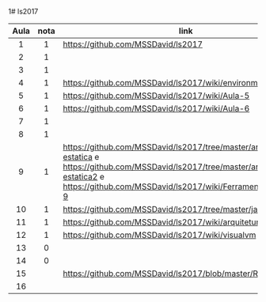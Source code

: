 1# ls2017


| Aula  | nota | link | comentário  |
|:-:|:-:|---|:-:|
| 1  |  1 |  https://github.com/MSSDavid/ls2017 |   |
| 2  |  1 |   |   |
| 3  |  1 |   |   |
| 4  |  1 |  https://github.com/MSSDavid/ls2017/wiki/environment |   |
| 5  |  1 |  https://github.com/MSSDavid/ls2017/wiki/Aula-5 |   |
| 6  |  1 |  https://github.com/MSSDavid/ls2017/wiki/Aula-6 |   |
| 7  |  1 |   |   |
| 8  |  1 |   |   |
| 9  |  1 |  https://github.com/MSSDavid/ls2017/tree/master/analise-estatica e https://github.com/MSSDavid/ls2017/tree/master/analise-estatica2 e https://github.com/MSSDavid/ls2017/wiki/Ferramentas---Aula-9 |   |
| 10  |  1 |  https://github.com/MSSDavid/ls2017/tree/master/javancss/target |   |
| 11  |  1 |  https://github.com/MSSDavid/ls2017/wiki/arquitetura |   |
| 12  |  1 |  https://github.com/MSSDavid/ls2017/wiki/visualvm |   |
| 13  |  0 |   |   |
| 14  |  0 |   |   |
| 15  |   |  https://github.com/MSSDavid/ls2017/blob/master/README.md |   |
| 16  |   |   |   |

